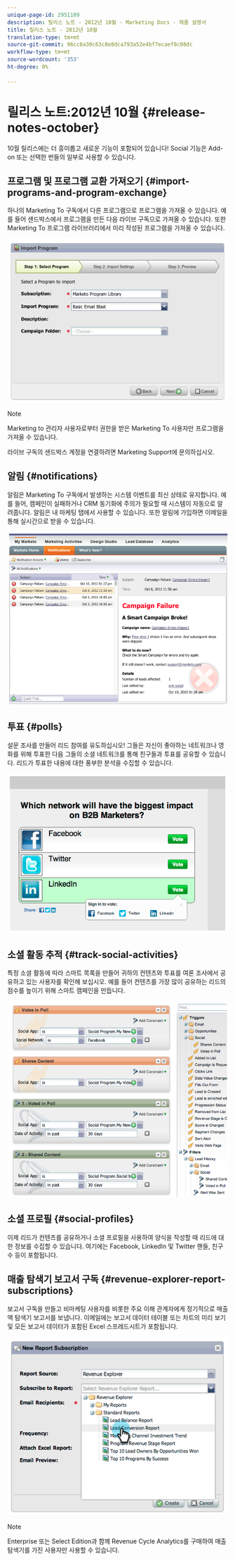```yaml
---
unique-page-id: 2951109
description: 릴리스 노트 - 2012년 10월 - Marketing Docs - 제품 설명서
title: 릴리스 노트 - 2012년 10월
translation-type: tm+mt
source-git-commit: 96cc6a30c63c8e8dca793a52e4bf7ecaef8c08dc
workflow-type: tm+mt
source-wordcount: '353'
ht-degree: 0%

---
```



# 릴리스 노트:2012년 10월 {#release-notes-october}

10월 릴리스에는 더 흥미롭고 새로운 기능이 포함되어 있습니다! Social 기능은 Add-on 또는 선택한 번들의 일부로 사용할 수 있습니다.

## 프로그램 및 프로그램 교환 가져오기 {#import-programs-and-program-exchange}

하나의 Marketing To 구독에서 다른 프로그램으로 프로그램을 가져올 수 있습니다. 예를 들어 샌드박스에서 프로그램을 만든 다음 라이브 구독으로 가져올 수 있습니다. 또한 Marketing To 프로그램 라이브러리에서 미리 작성된 프로그램을 가져올 수 있습니다.

![](assets/image2014-9-23-10-3a46-3a42.png)

>[!NOTE]
>
>Marketing to 관리자 사용자로부터 권한을 받은 Marketing To 사용자만 프로그램을 가져올 수 있습니다.
>
>라이브 구독의 샌드박스 계정을 연결하려면 Marketing Support에 문의하십시오.

## 알림 {#notifications}

알림은 Marketing To 구독에서 발생하는 시스템 이벤트를 최신 상태로 유지합니다. 예를 들어, 캠페인이 실패하거나 CRM 동기화에 주의가 필요할 때 시스템이 자동으로 알려줍니다. 알림은 내 마케팅 탭에서 사용할 수 있습니다. 또한 알림에 가입하면 이메일을 통해 실시간으로 받을 수 있습니다.

![](assets/image2014-9-23-10-3a46-3a53.png)

## 투표 {#polls}

설문 조사를 만들어 리드 참여를 유도하십시오! 그들은 자신이 좋아하는 네트워크나 영화를 위해 투표한 다음 그들의 소셜 네트워크를 통해 친구들과 투표를 공유할 수 있습니다. 리드가 투표한 내용에 대한 풍부한 분석을 수집할 수 있습니다.

![](assets/image2014-9-23-10-3a47-3a6.png)

## 소셜 활동 추적 {#track-social-activities}

특정 소셜 활동에 따라 스마트 목록을 만들어 귀하의 컨텐츠와 투표를 여론 조사에서 공유하고 있는 사용자를 확인해 보십시오. 예를 들어 컨텐츠를 가장 많이 공유하는 리드의 점수를 높이기 위해 스마트 캠페인을 만듭니다.

![](assets/image2014-9-23-10-3a47-3a20.png)

## 소셜 프로필 {#social-profiles}

이제 리드가 컨텐츠를 공유하거나 소셜 프로필을 사용하여 양식을 작성할 때 리드에 대한 정보를 수집할 수 있습니다. 여기에는 Facebook, LinkedIn 및 Twitter 핸들, 친구 수 등이 포함됩니다.

## 매출 탐색기 보고서 구독 {#revenue-explorer-report-subscriptions}

보고서 구독을 만들고 비마케팅 사용자를 비롯한 주요 이해 관계자에게 정기적으로 매출액 탐색기 보고서를 보냅니다. 이메일에는 보고서 데이터 테이블 또는 차트의 미리 보기 및 모든 보고서 데이터가 포함된 Excel 스프레드시트가 포함됩니다.

![](assets/image2014-9-23-10-3a47-3a33.png)

>[!NOTE]
>
>Enterprise 또는 Select Edition과 함께 Revenue Cycle Analytics를 구매하여 매출 탐색기를 가진 사용자만 사용할 수 있습니다.

